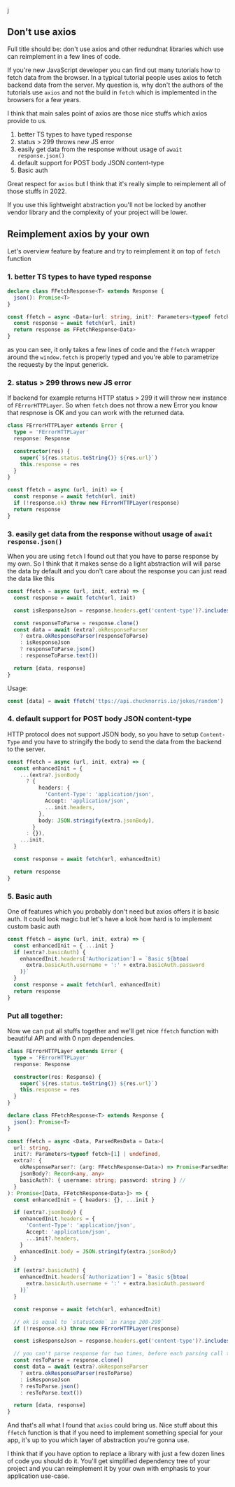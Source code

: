 j

## Don't use axios

Full title should be: don't use axios and other redundnat libraries which use can reimplement in a few lines of code.

If you're new JavaScript developer you can find out many tutorials how to fetch data from the browser.
In a typical tutorial people uses axios to fetch backend data from the server.
My question is, why don't the authors of the tutorials use `axios` and not the build in `fetch`
which is implemented in the browsers for a few years.

I think that main sales point of axios are those nice stuffs which axios provide to us.

1. better TS types to have typed response
2. status > 299 throws new JS error
3. easily get data from the response without usage of `await response.json()`
4. default support for POST body JSON content-type
5. Basic auth

Great respect for `axios` but I think that it's really simple to reimplement all of those stuffs in 2022.

If you use this lightweight abstraction you'll not be locked by another vendor library and the complexity of
your project will be lower.

## Reimplement axios by your own

Let's overview feature by feature and try to reimplement it on top of `fetch` function

### 1. better TS types to have typed response

```ts
declare class FFetchResponse<T> extends Response {
  json(): Promise<T>
}

const ffetch = async <Data>(url: string, init?: Parameters<typeof fetch>[1] | undefined) => {
  const response = await fetch(url, init)
  return response as FFetchResponse<Data>
}
```

as you can see, it only takes a few lines of code and the `ffetch` wrapper around the `window.fetch`
is properly typed and you're able to parametrize the requesty by the Input generick.

### 2. status > 299 throws new JS error

If backend for example returns HTTP status > 299 it will throw new instance of `FErrorHTTPLayer`.
So when `fetch` does not throw a new Error you know that respnose is OK and you can work with the returned data.

```ts
class FErrorHTTPLayer extends Error {
  type = 'FErrorHTTPLayer'
  response: Response

  constructor(res) {
    super(`${res.status.toString()} ${res.url}`)
    this.response = res
  }
}

const ffetch = async (url, init) => {
  const response = await fetch(url, init)
  if (!response.ok) throw new FErrorHTTPLayer(response)
  return response
}
```

### 3. easily get data from the response without usage of `await response.json()`

When you are using `fetch` I found out that you have to parse response by my own.
So I think that it makes sense do a light abstraction will will parse the data by default and you don't care about the response
you can just read the data like this

```ts
const ffetch = async (url, init, extra) => {
  const response = await fetch(url, init)

  const isResponseJson = response.headers.get('content-type')?.includes('application/json')

  const responseToParse = response.clone()
  const data = await (extra?.okResponseParser
    ? extra.okResponseParser(responseToParse)
    : isResponseJson
    ? responseToParse.json()
    : responseToParse.text())

  return [data, response]
}
```

Usage:

```ts
const [data] = await ffetch('ttps://api.chucknorris.io/jokes/random')
```

### 4. default support for POST body JSON content-type

HTTP protocol does not support JSON body, so you have to setup `Content-Type` and you have to
stringify the body to send the data from the backend to the server.

```ts
const ffetch = async (url, init, extra) => {
  const enhancedInit = {
    ...(extra?.jsonBody
      ? {
          headers: {
            'Content-Type': 'application/json',
            Accept: 'application/json',
            ...init.headers,
          },
          body: JSON.stringify(extra.jsonBody),
        }
      : {}),
    ...init,
  }

  const response = await fetch(url, enhancedInit)

  return response
}
```

### 5. Basic auth

One of features which you probably don't need but axios offers it is basic auth.
It could look magic but let's have a look how hard is to implement custom basic auth

```ts
const ffetch = async (url, init, extra) => {
  const enhancedInit = { ...init }
  if (extra?.basicAuth) {
    enhancedInit.headers['Authorization'] = `Basic ${btoa(
      extra.basicAuth.username + ':' + extra.basicAuth.password
    )}`
  }
  const response = await fetch(url, enhancedInit)
  return response
}
```

### Put all together:

Now we can put all stuffs together and we'll get nice `ffetch` function with beautiful API and with 0 npm dependencies.

```ts
class FErrorHTTPLayer extends Error {
  type = 'FErrorHTTPLayer'
  response: Response

  constructor(res: Response) {
    super(`${res.status.toString()} ${res.url}`)
    this.response = res
  }
}

declare class FFetchResponse<T> extends Response {
  json(): Promise<T>
}

const ffetch = async <Data, ParsedResData = Data>(
  url: string,
  init?: Parameters<typeof fetch>[1] | undefined,
  extra?: {
    okResponseParser?: (arg: FFetchResponse<Data>) => Promise<ParsedResData>
    jsonBody?: Record<any, any>
    basicAuth?: { username: string; password: string } //
  }
): Promise<[Data, FFetchResponse<Data>]> => {
  const enhancedInit = { headers: {}, ...init }

  if (extra?.jsonBody) {
    enhancedInit.headers = {
      'Content-Type': 'application/json',
      Accept: 'application/json',
      ...init?.headers,
    }
    enhancedInit.body = JSON.stringify(extra.jsonBody)
  }

  if (extra?.basicAuth) {
    enhancedInit.headers['Authorization'] = `Basic ${btoa(
      extra.basicAuth.username + ':' + extra.basicAuth.password
    )}`
  }

  const response = await fetch(url, enhancedInit)

  // ok is equal to `statusCode` in range 200-299`
  if (!response.ok) throw new FErrorHTTPLayer(response)

  const isResponseJson = response.headers.get('content-type')?.includes('application/json')

  // you can't parse response for two times, before each parsing call the `.clone()` method
  const resToParse = response.clone()
  const data = await (extra?.okResponseParser
    ? extra.okResponseParser(resToParse)
    : isResponseJson
    ? resToParse.json()
    : resToParse.text())

  return [data, response]
}
```

And that's all what I found that `axios` could bring us.
Nice stuff about this `ffetch` function is that if you need to implement something special for your app,
it's up to you which layer of abstraction you're gonna use.

I think that if you have option to replace a library with just a few dozen lines of code you should do it.
You'll get simplified dependency tree of your project and you can reimplement it by your own with emphasis to your application use-case.
